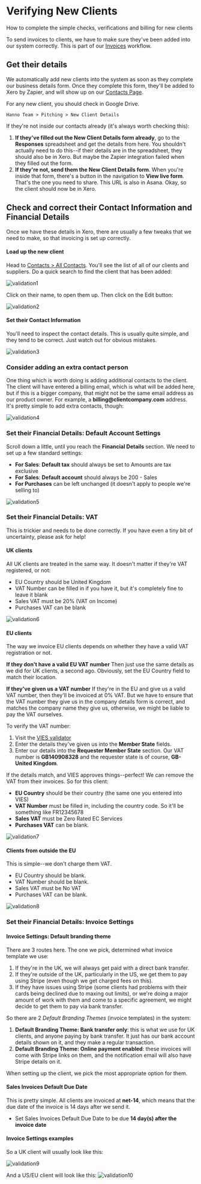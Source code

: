 # Verifying New Clients

How to complete the simple checks, verifications and billing for new clients

To send invoices to clients, we have to make sure they've been added into our system correctly. This is part of our [Invoices](hannops/invoices.md) workflow.

## Get their details

We automatically add new clients into the system as soon as they complete our business details form. Once they complete this form, they'll be added to Xero by Zapier, and will show up on our [Contacts Page](https://go.xero.com/Contacts/Search.aspx).

For any new client, you should check in Google Drive.
```
Hanno Team > Pitching > New Client Details
```

If they're not inside our contacts already (it's always worth checking this):

1. __If they've filled out the New Client Details form already__, go to the __Responses__ spreadsheet and get the details from here. You shouldn't actually need to do this--if their details are in the spreadsheet, they should also be in Xero. But maybe the Zapier integration failed when they filled out the form.
2. __If they're not, send them the New Client Details form__. When you're inside that form, there's a button in the navigation to __View live form__. That's the one you need to share. This URL is also in Asana.
Okay, so the client should now be in Xero.


## Check and correct their Contact Information and Financial Details

Once we have these details in Xero, there are usually a few tweaks that we need to make, so that invoicing is set up correctly.

#### Load up the new client

Head to [Contacts > All Contacts](https://go.xero.com/Contacts/Search.aspx). You'll see the list of all of our clients and suppliers. Do a quick search to find the client that has been added:

![validation1](https://www.datocms-assets.com/1058/1495450917-validation1.png?w=1000&fit=max)

Click on their name, to open them up. Then click on the Edit button:

![validation2](https://www.datocms-assets.com/1058/1495450919-validation2.png?w=1000&fit=max)

#### Set their Contact Information

You'll need to inspect the contact details. This is usually quite simple, and they tend to be correct. Just watch out for obvious mistakes.

![validation3](https://www.datocms-assets.com/1058/1495451004-validation3.png?w=1000&fit=max)


### Consider adding an extra contact person

One thing which is worth doing is adding additional contacts to the client. The client will have entered a billing email, which is what will be added here, but if this is a bigger company, that might not be the same email address as our product owner. For example, a __billing@clientcompany.com__ address. It's pretty simple to add extra contacts, though:

![validation4](https://www.datocms-assets.com/1058/1495451023-validation4.png?w=1000&fit=max)

### Set their Financial Details: Default Account Settings

Scroll down a little, until you reach the __Financial Details__ section. We need to set up a few standard settings:

* __For Sales__: __Default tax__ should always be set to Amounts are tax exclusive
* __For Sales__: __Default account__ should always be 200 - Sales
* __For Purchases__ can be left unchanged (it doesn't apply to people we're selling to)

![validation5](https://www.datocms-assets.com/1058/1495451049-validation5.png?w=1000&fit=max)

### Set their Financial Details: VAT

This is trickier and needs to be done correctly. If you have even a tiny bit of uncertainty, please ask for help!

####  UK clients

All UK clients are treated in the same way. It doesn't matter if they're VAT registered, or not:

- EU Country should be United Kingdom
- VAT Number can be filled in if you have it, but it's completely fine to leave it blank
- Sales VAT must be 20% (VAT on Income)
- Purchases VAT can be blank

![validation6](https://www.datocms-assets.com/1058/1495451084-validation6.png?w=1000&fit=max)

#### EU clients

The way we invoice EU clients depends on whether they have a valid VAT registration or not.

__If they don't have a valid EU VAT number__
Then just use the same details as we did for UK clients, a second ago. Obviously, set the EU Country field to match their location.

__If they've given us a VAT number__
If they're in the EU and give us a valid VAT number, then they'll be invoiced at 0% VAT. But we have to ensure that the VAT number they give us in the company details form is correct, and matches the company name they give us, otherwise, we might be liable to pay the VAT ourselves.

To verify the VAT number:

1. Visit the [VIES validator](http://ec.europa.eu/taxation_customs/vies/)
2. Enter the details they've given us into the __Member State__ fields.
3. Enter our details into the __Requester Member State__ section. Our VAT number is __GB140908328__ and the requester state is of course, __GB-United Kingdom__.

If the details match, and VIES approves things--perfect! We can remove the VAT from their invoices. So for this client:

- __EU Country__ should be their country (the same one you entered into VIES)
- __VAT Number__ must be filled in, including the country code. So it'll be something like FR12345678
- __Sales VAT__ must be Zero Rated EC Services
- __Purchases VAT__ can be blank.

![validation7](https://www.datocms-assets.com/1058/1495451147-validation7.png?w=1000&fit=max)


#### Clients from outside the EU

This is simple--we don't charge them VAT.

- EU Country should be blank.
- VAT Number should be blank.
- Sales VAT must be No VAT
- Purchases VAT can be blank.

![validation8](https://www.datocms-assets.com/1058/1495451197-validation8.png?w=1000&fit=max)

### Set their Financial Details: Invoice Settings

#### Invoice Settings: Default branding theme

There are 3 routes here. The one we pick, determined what invoice template we use:

1. If they're in the UK, we will always get paid with a direct bank transfer.
2. If they're outside of the UK, particularly in the US, we get them to pay using Stripe (even though we get charged fees on this).
3. If they have issues using Stripe (some clients had problems with their cards being declined due to maxing out limits), or we're doing a major amount of work with them and come to a specific agreement, we might decide to get them to pay via bank transfer.

So there are 2 _Default Branding Themes_ (invoice templates) in the system:

1. __Default Branding Theme: Bank transfer only__: this is what we use for UK clients, and anyone paying by bank transfer. It just has our bank account details shown on it, and they make a regular transaction.
2. __Default Branding Theme: Online payment enabled__: these invoices will come with Stripe links on them, and the notification email will also have Stripe details on it.

When setting up the client, we pick the most appropriate option for them.

#### Sales Invoices Default Due Date

This is pretty simple. All clients are invoiced at __net-14__, which means that the due date of the invoice is 14 days after we send it.

- Set Sales Invoices Default Due Date to be due __14 day(s) after the invoice date__

#### Invoice Settings examples

So a UK client will usually look like this:

![validation9](https://www.datocms-assets.com/1058/1495451237-validation9.png?w=1000&fit=max)

And a US/EU client will look like this:
![validation10](https://www.datocms-assets.com/1058/1495451257-validation10.png?w=1000&fit=max)
